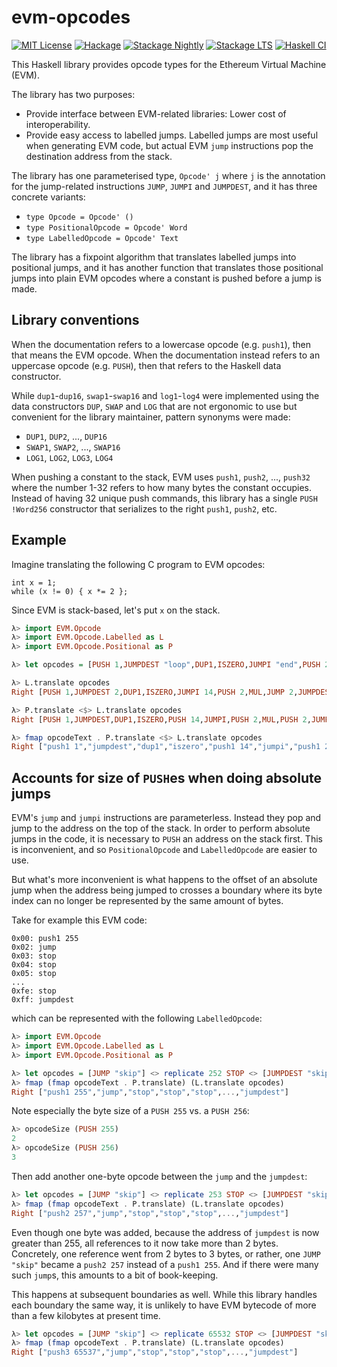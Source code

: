 # evm-opcodes

[![MIT License](https://img.shields.io/badge/license-MIT-brightgreen.svg)](http://opensource.org/licenses/MIT)
[![Hackage](https://img.shields.io/hackage/v/evm-opcodes.svg?style=flat)](https://hackage.haskell.org/package/evm-opcodes)
[![Stackage Nightly](http://stackage.org/package/evm-opcodes/badge/nightly)](http://stackage.org/nightly/package/evm-opcodes)
[![Stackage LTS](http://stackage.org/package/evm-opcodes/badge/lts)](http://stackage.org/lts/package/evm-opcodes)
[![Haskell CI](https://github.com/sshine/evm-opcodes/actions/workflows/haskell.yml/badge.svg)](https://github.com/sshine/evm-opcodes/actions/workflows/haskell.yml)

This Haskell library provides opcode types for the Ethereum Virtual Machine (EVM).

The library has two purposes:

 - Provide interface between EVM-related libraries: Lower cost of interoperability.
 - Provide easy access to labelled jumps. Labelled jumps are most useful when
   generating EVM code, but actual EVM `jump` instructions pop the destination
   address from the stack.

The library has one parameterised type, `Opcode' j` where `j` is the annotation
for the jump-related instructions `JUMP`, `JUMPI` and `JUMPDEST`, and it has
three concrete variants:

 - `type Opcode = Opcode' ()`
 - `type PositionalOpcode = Opcode' Word`
 - `type LabelledOpcode = Opcode' Text`

The library has a fixpoint algorithm that translates labelled jumps into
positional jumps, and it has another function that translates those positional
jumps into plain EVM opcodes where a constant is pushed before a jump is made.

## Library conventions

When the documentation refers to a lowercase opcode (e.g. `push1`), then that
means the EVM opcode. When the documentation instead refers to an uppercase
opcode (e.g. `PUSH`), then that refers to the Haskell data constructor.

While `dup1`-`dup16`, `swap1`-`swap16` and `log1`-`log4` were implemented using
the data constructors `DUP`, `SWAP` and `LOG` that are not ergonomic to use but
convenient for the library maintainer, pattern synonyms were made:

 - `DUP1`, `DUP2`, ..., `DUP16`
 - `SWAP1`, `SWAP2`, ..., `SWAP16`
 - `LOG1`, `LOG2`, `LOG3`, `LOG4`

When pushing a constant to the stack, EVM uses `push1`, `push2`, ..., `push32`
where the number 1-32 refers to how many bytes the constant occupies. Instead
of having 32 unique push commands, this library has a single `PUSH !Word256`
constructor that serializes to the right `push1`, `push2`, etc.

## Example

Imagine translating the following C program to EVM opcodes:

```
int x = 1;
while (x != 0) { x *= 2 };
```

Since EVM is stack-based, let's put `x` on the stack.

```haskell
λ> import EVM.Opcode
λ> import EVM.Opcode.Labelled as L
λ> import EVM.Opcode.Positional as P

λ> let opcodes = [PUSH 1,JUMPDEST "loop",DUP1,ISZERO,JUMPI "end",PUSH 2,MUL,JUMP "loop",JUMPDEST "end"]

λ> L.translate opcodes
Right [PUSH 1,JUMPDEST 2,DUP1,ISZERO,JUMPI 14,PUSH 2,MUL,JUMP 2,JUMPDEST 14]

λ> P.translate <$> L.translate opcodes
Right [PUSH 1,JUMPDEST,DUP1,ISZERO,PUSH 14,JUMPI,PUSH 2,MUL,PUSH 2,JUMP,JUMPDEST]

λ> fmap opcodeText . P.translate <$> L.translate opcodes
Right ["push1 1","jumpdest","dup1","iszero","push1 14","jumpi","push1 2","mul","push1 2","jump","jumpdest"]
```

## Accounts for size of `PUSH`es when doing absolute jumps

EVM's `jump` and `jumpi` instructions are parameterless. Instead they pop and
jump to the address on the top of the stack. In order to perform absolute jumps
in the code, it is necessary to `PUSH` an address on the stack first.  This is
inconvenient, and so `PositionalOpcode` and `LabelledOpcode` are easier to use.

But what's more inconvenient is what happens to the offset of an absolute jump
when the address being jumped to crosses a boundary where its byte index can no
longer be represented by the same amount of bytes.

Take for example this EVM code:

```
0x00: push1 255
0x02: jump
0x03: stop
0x04: stop
0x05: stop
...
0xfe: stop
0xff: jumpdest
```

which can be represented with the following `LabelledOpcode`:

```haskell
λ> import EVM.Opcode
λ> import EVM.Opcode.Labelled as L
λ> import EVM.Opcode.Positional as P

λ> let opcodes = [JUMP "skip"] <> replicate 252 STOP <> [JUMPDEST "skip"]
λ> fmap (fmap opcodeText . P.translate) (L.translate opcodes)
Right ["push1 255","jump","stop","stop","stop",...,"jumpdest"]
```

Note especially the byte size of a `PUSH 255` vs. a `PUSH 256`:

```haskell
λ> opcodeSize (PUSH 255)
2
λ> opcodeSize (PUSH 256)
3
```

Then add another one-byte opcode between the `jump` and the `jumpdest`:

```haskell
λ> let opcodes = [JUMP "skip"] <> replicate 253 STOP <> [JUMPDEST "skip"]
λ> fmap (fmap opcodeText . P.translate) (L.translate opcodes)
Right ["push2 257","jump","stop","stop","stop",...,"jumpdest"]
```

Even though one byte was added, because the address of `jumpdest` is now
greater than 255, all references to it now take more than 2 bytes. Concretely,
one reference went from 2 bytes to 3 bytes, or rather, one `JUMP "skip"` became
a `push2 257` instead of a `push1 255`. And if there were many such `jump`s,
this amounts to a bit of book-keeping.

This happens at subsequent boundaries as well. While this library handles each
boundary the same way, it is unlikely to have EVM bytecode of more than a few
kilobytes at present time.

```haskell
λ> let opcodes = [JUMP "skip"] <> replicate 65532 STOP <> [JUMPDEST "skip"]
λ> fmap (fmap opcodeText . P.translate) (L.translate opcodes)
Right ["push3 65537","jump","stop","stop","stop",...,"jumpdest"]
```
